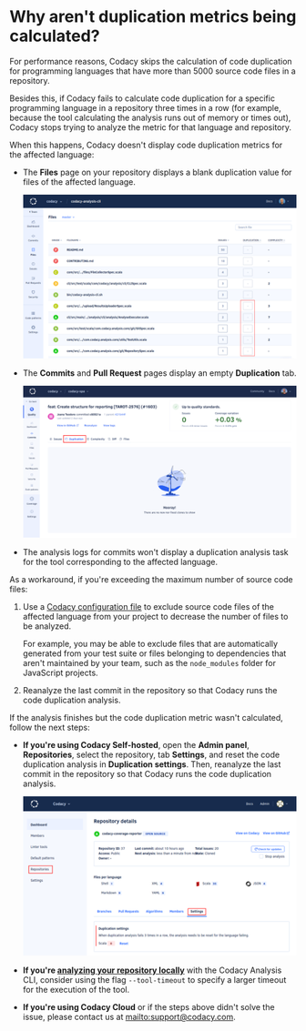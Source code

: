 # Why aren't duplication metrics being calculated?

For performance reasons, Codacy skips the calculation of code duplication for programming languages that have more than 5000 source code files in a repository.

Besides this, if Codacy fails to calculate code duplication for a specific programming language in a repository three times in a row (for example, because the tool calculating the analysis runs out of memory or times out), Codacy stops trying to analyze the metric for that language and repository.

When this happens, Codacy doesn't display code duplication metrics for the affected language:

-   The **Files** page on your repository displays a blank duplication value for files of the affected language.

    ![Duplication in the Files page](images/duplication-files.png)

-   The **Commits** and **Pull Request** pages display an empty **Duplication** tab.

    ![New duplication for a commit](images/duplication-commits.png)

-   The analysis logs for commits won't display a duplication analysis task for the tool corresponding to the affected language.

As a workaround, if you're exceeding the maximum number of source code files:

1.  Use a [Codacy configuration file](../../repositories-configure/codacy-configuration-file.md) to exclude source code files of the affected language from your project to decrease the number of files to be analyzed.

    For example, you may be able to exclude files that are automatically generated from your test suite or files belonging to dependencies that aren't maintained by your team, such as the `node_modules` folder for JavaScript projects.

1.  Reanalyze the last commit in the repository so that Codacy runs the code duplication analysis.

If the analysis finishes but the code duplication metric wasn't calculated, follow the next steps:

-   **If you're using Codacy Self-hosted**, open the **Admin panel**, **Repositories**, select the repository, tab **Settings**, and reset the code duplication analysis in **Duplication settings**. Then, reanalyze the last commit in the repository so that Codacy runs the code duplication analysis.

    ![Resetting the failed duplication analysis](images/duplication-metrics-reset.png)

-   **If you're [analyzing your repository locally](../../repositories-configure/local-analysis/client-side-tools.md)** with the Codacy Analysis CLI, consider using the flag `--tool-timeout` to specify a larger timeout for the execution of the tool.

-   **If you're using Codacy Cloud** or if the steps above didn't solve the issue, please contact us at <mailto:support@codacy.com>.
